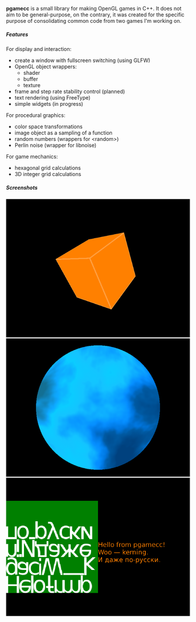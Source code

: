 **pgamecc** is a small library for making OpenGL games in C++. It does not aim
to be general-purpose, on the contrary, it was created for the specific purpose
of consolidating common code from two games I'm working on.

##### Features

For display and interaction:
- create a window with fullscreen switching (using GLFW)
- OpenGL object wrappers:
  - shader
  - buffer
  - texture
- frame and step rate stability control (planned)
- text rendering (using FreeType)
- simple widgets (in progress)

For procedural graphics:
- color space transformations
- image object as a sampling of a function
- random numbers (wrappers for \<random>)
- Perlin noise (wrapper for libnoise)

For game mechanics:
- hexagonal grid calculations
- 3D integer grid calculations

##### Screenshots

[![cube](screenshots/cube.png)](demo/cube.cc)
[![planet](screenshots/planet.png)](demo/planet.cc)
[![font](screenshots/font.png)](demo/font.cc)
